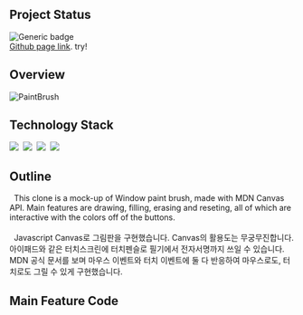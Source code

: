 ## Project Status
![Generic badge](https://img.shields.io/badge/build-passing-green.svg)
<br/> [Github page link](https://beegramin9.github.io/HCJ-Nomad-PaintBrushClone/). try!

## Overview
![PaintBrush](https://user-images.githubusercontent.com/58083434/130402852-f8f8dd81-9118-4658-ad5d-43e22f127afa.gif)

## Technology Stack
<img src="https://img.shields.io/badge/HTML5-E34F26?style=flat-square&logo=HTML5&logoColor=white"/></a>&nbsp;
<img src="https://img.shields.io/badge/CSS3-1572B6?style=flat-square&logo=CSS3&logoColor=white"/></a>&nbsp;
<img src="https://img.shields.io/badge/Javascript-F7DF1E?style=flat-square&logo=JavaScript&logoColor=white"/></a>&nbsp;
<img src='https://img.shields.io/badge/MDNCanvas-01756c?style=flat-square&logo=MDN Web Docs&logoColor=white'/></a>

## Outline
&nbsp; This clone is a mock-up of Window paint brush, made with MDN Canvas API. Main features are drawing, filling, erasing and reseting, all of which are interactive with the colors off of the buttons.
<br/><br/>
&nbsp; Javascript Canvas로 그림판을 구현했습니다. Canvas의 활용도는 무궁무진합니다. 아이패드와 같은 터치스크린에 터치펜슬로 필기에서 전자서명까지 쓰일 수 있습니다. MDN 공식 문서를 보며 마우스 이벤트와 터치 이벤트에 둘 다 반응하여 마우스로도, 터치로도 그릴 수 있게 구현했습니다.


## Main Feature Code
